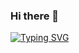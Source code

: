 ### Hi there 👋
[![Typing SVG](https://readme-typing-svg.herokuapp.com?color=%2336BCF7&lines=Welcome+to+my+Github+profile+%F0%9F%91%8B;It's+Cenk;I'm+React+Native+developer)](https://git.io/typing-svg)

<!--
**cenkiskit/cenkiskit** is a ✨ _special_ ✨ repository because its `README.md` (this file) appears on your GitHub profile.

Here are some ideas to get you started:

- 🔭 I’m currently working on ...
- 🌱 I’m currently learning ...
- 👯 I’m looking to collaborate on ...
- 🤔 I’m looking for help with ...
- 💬 Ask me about ...
- 📫 How to reach me: ...
- 😄 Pronouns: ...
- ⚡ Fun fact: ...
-->
